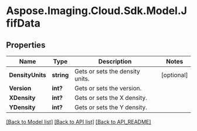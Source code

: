 # Aspose.Imaging.Cloud.Sdk.Model.JfifData
## Properties

Name | Type | Description | Notes
------------ | ------------- | ------------- | -------------
**DensityUnits** | **string** | Gets or sets the density units. | [optional] 
**Version** | **int?** | Gets or sets the version. | 
**XDensity** | **int?** | Gets or sets the X density. | 
**YDensity** | **int?** | Gets or sets the Y density. | 

[[Back to Model list]](API_README.md#documentation-for-models) [[Back to API list]](API_README.md#documentation-for-api-endpoints) [[Back to API_README]](API_README.md)

